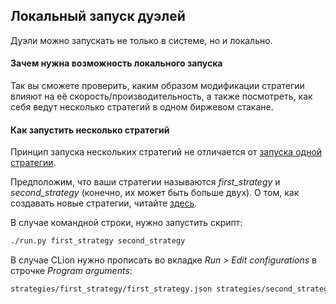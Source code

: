 ## Локальный запуск дуэлей

Дуэли можно запускать не только в системе, но и локально.

#### Зачем нужна возможность локального запуска

Так вы сможете проверить, каким образом модификации стратегии влияют на её скорость/производительность, а также посмотреть, как себя ведут несколько стратегий в одном биржевом стакане.

#### Как запустить несколько стратегий

Принцип запуска нескольких стратегий не отличается от [запуска одной стратегии](/local_pack/run_strategy.md).

Предположим, что ваши стратегии называются *first_strategy* и *second_strategy* (конечно, их может быть больше двух).
О том, как создавать новые стратегии, читайте [здесь](/local_pack/add_strategy.md).

В случае командной строки, нужно запустить скрипт:

```bash
./run.py first_strategy second_strategy
```

В случае CLion нужно прописать во вкладке *Run > Edit configurations* в строчке *Program arguments*:

```bash
strategies/first_strategy/first_strategy.json strategies/second_strategy/second_strategy.json
```
